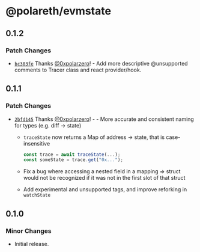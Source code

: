 # @polareth/evmstate

## 0.1.2

### Patch Changes

- [`bc303fe`](https://github.com/polareth/evmstate/commit/bc303fe65e1746ad9ded27c351eda37faea2f2ab) Thanks [@0xpolarzero](https://github.com/0xpolarzero)! - Add more descriptive @unsupported comments to Tracer class and react provider/hook.

## 0.1.1

### Patch Changes

- [`2bfd145`](https://github.com/polareth/evmstate/commit/2bfd145144a6e84ec4b0402921bbaa3af4072f76) Thanks [@0xpolarzero](https://github.com/0xpolarzero)! - - More accurate and consistent naming for types (e.g. diff -> state)

  - `traceState` now returns a Map of address -> state, that is case-insensitive

    ```ts
    const trace = await traceState(...);
    const someState = trace.get("0x...");
    ```

  - Fix a bug where accessing a nested field in a mapping => struct would not be recognized if it was not in the first slot of that struct
  - Add experimental and unsupported tags, and improve reforking in `watchState`

## 0.1.0

### Minor Changes

- Initial release.
